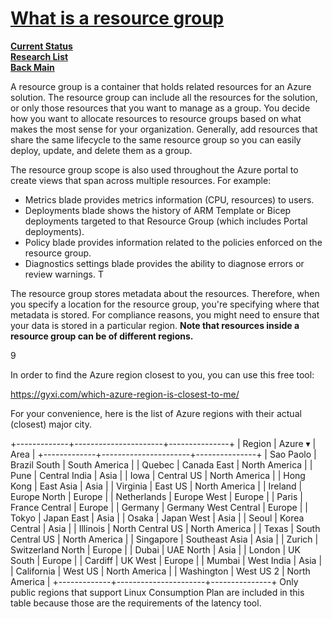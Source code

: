 # **[What is a resource group](https://learn.microsoft.com/en-us/azure/azure-resource-manager/management/manage-resource-groups-portal)**

**[Current Status](../../../development/status/weekly/current_status.md)**\
**[Research List](../../research_list.md)**\
**[Back Main](../../../README.md)**

A resource group is a container that holds related resources for an Azure solution. The resource group can include all the resources for the solution, or only those resources that you want to manage as a group. You decide how you want to allocate resources to resource groups based on what makes the most sense for your organization. Generally, add resources that share the same lifecycle to the same resource group so you can easily deploy, update, and delete them as a group.

The resource group scope is also used throughout the Azure portal to create views that span across multiple resources. For example:

- Metrics blade provides metrics information (CPU, resources) to users.
- Deployments blade shows the history of ARM Template or Bicep deployments targeted to that Resource Group (which includes Portal deployments).
- Policy blade provides information related to the policies enforced on the resource group.
- Diagnostics settings blade provides the ability to diagnose errors or review warnings.
T

The resource group stores metadata about the resources. Therefore, when you specify a location for the resource group, you're specifying where that metadata is stored. For compliance reasons, you might need to ensure that your data is stored in a particular region. **Note that resources inside a resource group can be of different regions.**

9

In order to find the Azure region closest to you, you can use this free tool:

<https://gyxi.com/which-azure-region-is-closest-to-me/>

For your convenience, here is the list of Azure regions with their actual (closest) major city.

+-------------+----------------------+---------------+
|   Region    |       Azure ▾        |     Area      |
+-------------+----------------------+---------------+
| Sao Paolo   | Brazil South         | South America |
| Quebec      | Canada East          | North America |
| Pune        | Central India        | Asia          |
| Iowa        | Central US           | North America |
| Hong Kong   | East Asia            | Asia          |
| Virginia    | East US              | North America |
| Ireland     | Europe North         | Europe        |
| Netherlands | Europe West          | Europe        |
| Paris       | France Central       | Europe        |
| Germany     | Germany West Central | Europe        |
| Tokyo       | Japan East           | Asia          |
| Osaka       | Japan West           | Asia          |
| Seoul       | Korea Central        | Asia          |
| Illinois    | North Central US     | North America |
| Texas       | South Central US     | North America |
| Singapore   | Southeast Asia       | Asia          |
| Zurich      | Switzerland North    | Europe        |
| Dubai       | UAE North            | Asia          |
| London      | UK South             | Europe        |
| Cardiff     | UK West              | Europe        |
| Mumbai      | West India           | Asia          |
| California  | West US              | North America |
| Washington  | West US 2            | North America |
+-------------+----------------------+---------------+
Only public regions that support Linux Consumption Plan are included in this table because those are the requirements of the latency tool.
